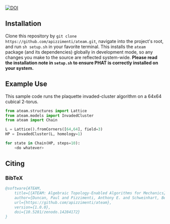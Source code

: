 [![DOI](https://zenodo.org/badge/DOI/10.5281/zenodo.14284172.svg)](https://doi.org/10.5281/zenodo.14284172)

## Installation
Clone this repository by `git clone https://github.com/apizzimenti/ateam.git`, navigate into the project's root, and run `sh setup.sh` in your favorite terminal. This installs the `ateam` package (and its dependencies) globally in development mode, so any changes you make to the source are reflected system-wide. **Please read the installation note in `setup.sh` to ensure PHAT is correctly installed on your system.**

## Example Use

This sample code runs the plaquette invaded-cluster algorithm on a 64x64 cubical 2-torus.

```python
from ateam.structures import Lattice
from ateam.models import InvadedCluster
from ateam import Chain

L = Lattice().fromCorners([64,64], field=3)
HP = InvadedCluster(L, homology=1)

for state in Chain(HP, steps=10):
    <do whatever>
```

## Citing

### BibTeX
```bibtex
@software{ATEAM,
    title={{ATEAM: Algebraic Topology-Enabled Algorithms for Mechanics}},
    author={Duncan, Paul and Pizzimenti, Anthony E. and Schweinhart, Benjamin},
    url={https://github.com/apizzimenti/ateam},
    version={1.0.0},
    doi={10.5281/zenodo.14284172}
}
```

